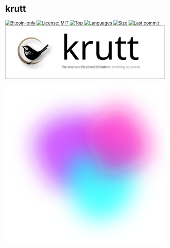 # krutt

[![Bitcoin-only](https://img.shields.io/badge/bitcoin-only-FF9900?logo=bitcoin)](https://twentyone.world)
[![License: MIT](https://img.shields.io/badge/License-MIT-yellow.svg)](https://github.com/krutt/krutt/blob/master/LICENSE)
[![Top](https://img.shields.io/github/languages/top/krutt/crisp)](https://github.com/krutt/tayan)
[![Languages](https://img.shields.io/github/languages/count/krutt/crisp)](https://github.com/krutt/tayan)
[![Size](https://img.shields.io/github/repo-size/krutt/crisp)](https://github.com/krutt/tayan)
[![Last commit](https://img.shields.io/github/last-commit/krutt/crisp/master)](https://github.com/krutt/crisp)
[![Krutt banner](static/krutt-banner.svg)](https://github.com/krutt/crisp/blob/master/static/krutt-banner.svg)

![blob](src/assets/blob.svg)
